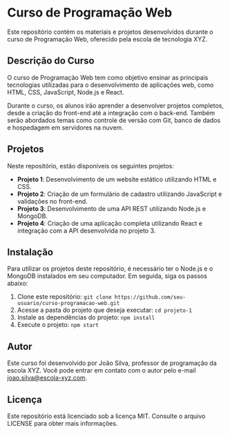 # Curso de Programação Web

Este repositório contém os materiais e projetos desenvolvidos durante o curso de Programação Web, oferecido pela escola de tecnologia XYZ.

## Descrição do Curso

O curso de Programação Web tem como objetivo ensinar as principais tecnologias utilizadas para o desenvolvimento de aplicações web, como HTML, CSS, JavaScript, Node.js e React.

Durante o curso, os alunos irão aprender a desenvolver projetos completos, desde a criação do front-end até a integração com o back-end. Também serão abordados temas como controle de versão com Git, banco de dados e hospedagem em servidores na nuvem.

## Projetos

Neste repositório, estão disponíveis os seguintes projetos:

- **Projeto 1**: Desenvolvimento de um website estático utilizando HTML e CSS.
- **Projeto 2**: Criação de um formulário de cadastro utilizando JavaScript e validações no front-end.
- **Projeto 3**: Desenvolvimento de uma API REST utilizando Node.js e MongoDB.
- **Projeto 4**: Criação de uma aplicação completa utilizando React e integração com a API desenvolvida no projeto 3.

## Instalação

Para utilizar os projetos deste repositório, é necessário ter o Node.js e o MongoDB instalados em seu computador. Em seguida, siga os passos abaixo:

1. Clone este repositório: `git clone https://github.com/seu-usuario/curso-programacao-web.git`
2. Acesse a pasta do projeto que deseja executar: `cd projeto-1`
3. Instale as dependências do projeto: `npm install`
4. Execute o projeto: `npm start`

## Autor

Este curso foi desenvolvido por João Silva, professor de programação da escola XYZ. Você pode entrar em contato com o autor pelo e-mail joao.silva@escola-xyz.com.

## Licença

Este repositório está licenciado sob a licença MIT. Consulte o arquivo LICENSE para obter mais informações.
